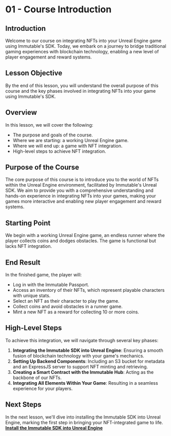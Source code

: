 # 01 - Course Introduction

## Introduction

Welcome to our course on integrating NFTs into your Unreal Engine game using Immutable's SDK. Today, we embark on a journey to bridge traditional gaming experiences with blockchain technology, enabling a new level of player engagement and reward systems.

## Lesson Objective

By the end of this lesson, you will understand the overall purpose of this course and the key phases involved in integrating NFTs into your game using Immutable's SDK.

## Overview

In this lesson, we will cover the following:

- The purpose and goals of the course.
- Where we are starting: a working Unreal Engine game.
- Where we will end up: a game with NFT integration.
- High-level steps to achieve NFT integration.

## Purpose of the Course

The core purpose of this course is to introduce you to the world of NFTs within the Unreal Engine environment, facilitated by Immutable's Unreal SDK. We aim to provide you with a comprehensive understanding and hands-on experience in integrating NFTs into your games, making your games more interactive and enabling new player engagement and reward systems.

## Starting Point

We begin with a working Unreal Engine game, an endless runner where the player collects coins and dodges obstacles. The game is functional but lacks NFT integration.

## End Result

In the finished game, the player will:

- Log in with the Immutable Passport.
- Access an inventory of their NFTs, which represent playable characters with unique stats.
- Select an NFT as their character to play the game.
- Collect coins and avoid obstacles in a runner game.
- Mint a new NFT as a reward for collecting 10 or more coins.

## High-Level Steps

To achieve this integration, we will navigate through several key phases:

1. **Integrating the Immutable SDK into Unreal Engine**: Ensuring a smooth fusion of blockchain technology with your game's mechanics.
2. **Setting Up Backend Components**: Including an S3 bucket for metadata and an ExpressJS server to support NFT minting and retrieving.
3. **Creating a Smart Contract with the Immutable Hub**: Acting as the backbone of our NFTs.
4. **Integrating All Elements Within Your Game**: Resulting in a seamless experience for your players.

## Next Steps

In the next lesson, we'll dive into installing the Immutable SDK into Unreal Engine, marking the first step in bringing your NFT-integrated game to life. [**Install the Immutable SDK into Unreal Engine**](../02-install-the-immutable-sdk-into-unreal-engine/README.md)